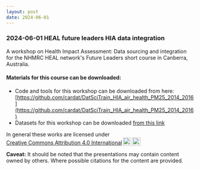 ```yaml
---
layout: post
date: 2024-06-01
---
```



### 2024-06-01 HEAL future leaders HIA data integration

A workshop on Health Impact Assessment: Data sourcing and integration for the NHMRC HEAL network's Future Leaders short course in Canberra, Australia.


#### Materials for this course can be downloaded:
- Code and tools for this workshop can be downloaded from here: [https://github.com/cardat/DatSciTrain_HIA_air_health_PM25_2014_2016](https://github.com/cardat/DatSciTrain_HIA_air_health_PM25_2014_2016)
- Datasets for this workshop can be downloaded [from this link](https://cloud.car-dat.org/index.php/s/pNQykCrqNmfMGns)



<p xmlns:cc="http://creativecommons.org/ns#" >In general these works are licensed under <a href="https://creativecommons.org/licenses/by/4.0/?ref=chooser-v1" target="_blank" rel="license noopener noreferrer" style="display:inline-block;">Creative Commons Attribution 4.0 International<img style="height:22px!important;margin-left:3px;vertical-align:text-bottom;" src="https://mirrors.creativecommons.org/presskit/icons/cc.svg?ref=chooser-v1" alt=""><img style="height:22px!important;margin-left:3px;vertical-align:text-bottom;" src="https://mirrors.creativecommons.org/presskit/icons/by.svg?ref=chooser-v1" alt=""></a></p>


**Caveat:** It should be noted that the presentations may contain content owned by others. Where possible citations for the content are provided.  